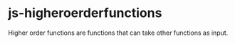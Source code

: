 # js-higheroerderfunctions
Higher order functions are functions that can take other functions as input.
